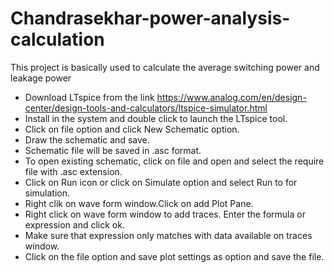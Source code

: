 # Chandrasekhar-power-analysis-calculation
This project is basically used to calculate the average switching power and leakage power

* Download LTspice from the link https://www.analog.com/en/design-center/design-tools-and-calculators/ltspice-simulator.html
* Install in the system and double click to launch the LTspice tool.
* Click on file option and click New Schematic option.
* Draw the schematic and save.
* Schematic file will be saved in .asc format.
* To open existing schematic, click on file and open and select the require file with .asc extension.
* Click on Run icon or click on Simulate option and select Run to for simulation.
* Right clik on wave form window.Click on add Plot Pane.
* Right click on wave form window to add traces. Enter the formula or expression and click ok.
* Make sure that expression only matches with data available on traces window.
* Click on the file option and save plot settings as option and save the file.

